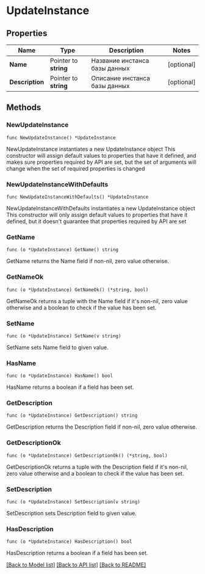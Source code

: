 # UpdateInstance

## Properties

Name | Type | Description | Notes
------------ | ------------- | ------------- | -------------
**Name** | Pointer to **string** | Название инстанса базы данных | [optional] 
**Description** | Pointer to **string** | Описание инстанса базы данных | [optional] 

## Methods

### NewUpdateInstance

`func NewUpdateInstance() *UpdateInstance`

NewUpdateInstance instantiates a new UpdateInstance object
This constructor will assign default values to properties that have it defined,
and makes sure properties required by API are set, but the set of arguments
will change when the set of required properties is changed

### NewUpdateInstanceWithDefaults

`func NewUpdateInstanceWithDefaults() *UpdateInstance`

NewUpdateInstanceWithDefaults instantiates a new UpdateInstance object
This constructor will only assign default values to properties that have it defined,
but it doesn't guarantee that properties required by API are set

### GetName

`func (o *UpdateInstance) GetName() string`

GetName returns the Name field if non-nil, zero value otherwise.

### GetNameOk

`func (o *UpdateInstance) GetNameOk() (*string, bool)`

GetNameOk returns a tuple with the Name field if it's non-nil, zero value otherwise
and a boolean to check if the value has been set.

### SetName

`func (o *UpdateInstance) SetName(v string)`

SetName sets Name field to given value.

### HasName

`func (o *UpdateInstance) HasName() bool`

HasName returns a boolean if a field has been set.

### GetDescription

`func (o *UpdateInstance) GetDescription() string`

GetDescription returns the Description field if non-nil, zero value otherwise.

### GetDescriptionOk

`func (o *UpdateInstance) GetDescriptionOk() (*string, bool)`

GetDescriptionOk returns a tuple with the Description field if it's non-nil, zero value otherwise
and a boolean to check if the value has been set.

### SetDescription

`func (o *UpdateInstance) SetDescription(v string)`

SetDescription sets Description field to given value.

### HasDescription

`func (o *UpdateInstance) HasDescription() bool`

HasDescription returns a boolean if a field has been set.


[[Back to Model list]](../README.md#documentation-for-models) [[Back to API list]](../README.md#documentation-for-api-endpoints) [[Back to README]](../README.md)


